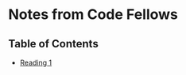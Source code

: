 # Notes from Code Fellows

## Table of Contents
* [Reading 1](https://pale-crusader.github.io/reading-notes/reading-01)

